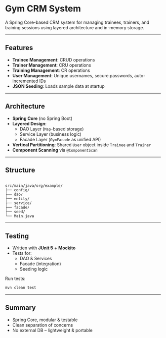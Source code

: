 #  Gym CRM System

A Spring Core-based CRM system for managing trainees, trainers, and training sessions using layered architecture and in-memory storage.

---

##  Features

- **Trainee Management**: CRUD operations
- **Trainer Management**: CRU operations
- **Training Management**: CR operations
- **User Management**: Unique usernames, secure passwords, auto-incremented IDs
- **JSON Seeding**: Loads sample data at startup

---

##  Architecture

- **Spring Core** (no Spring Boot)
- **Layered Design**:
  - DAO Layer (`Map`-based storage)
  - Service Layer (business logic)
  - Facade Layer (`GymFacade` as unified API)
- **Vertical Partitioning**: Shared `User` object inside `Trainee` and `Trainer`
- **Component Scanning** via `@ComponentScan`

---

##  Structure

```

src/main/java/org/example/
├── config/
├── dao/
├── entity/
├── service/
├── facade/
├── seed/
└── Main.java

````

---

##  Testing

- Written with **JUnit 5** + **Mockito**
- Tests for:
  - DAO & Services
  - Facade (integration)
  - Seeding logic

Run tests:

```bash
mvn clean test
````



---

##  Summary

* Spring Core, modular & testable
* Clean separation of concerns
* No external DB – lightweight & portable



